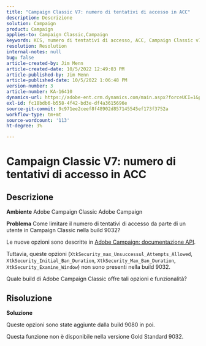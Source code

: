 ```yaml
---
title: "Campaign Classic V7: numero di tentativi di accesso in ACC"
description: Descrizione
solution: Campaign
product: Campaign
applies-to: Campaign Classic,Campaign
keywords: KCS, numero di tentativi di accesso, ACC, Campaign Classic v7, FAQ, Adobe Campaign Classic, Adobe Campaign
resolution: Resolution
internal-notes: null
bug: false
article-created-by: Jim Menn
article-created-date: 10/5/2022 12:49:03 PM
article-published-by: Jim Menn
article-published-date: 10/5/2022 1:06:48 PM
version-number: 3
article-number: KA-16410
dynamics-url: https://adobe-ent.crm.dynamics.com/main.aspx?forceUCI=1&pagetype=entityrecord&etn=knowledgearticle&id=ee011d13-ac44-ed11-bba1-000d3a3064b8
exl-id: fc18bdb6-b558-4f42-bd3e-df4a3615696e
source-git-commit: 9c971ee2ceef8f48902d857145545ef173f3752a
workflow-type: tm+mt
source-wordcount: '113'
ht-degree: 3%

---
```


# Campaign Classic V7: numero di tentativi di accesso in ACC

## Descrizione


<b>Ambiente</b>
Adobe Campaign Classic Adobe Campaign

<b>Problema</b>
Come limitare il numero di tentativi di accesso da parte di un utente in Campaign Classic nella build 9032?

Le nuove opzioni sono descritte in [Adobe Campaign: documentazione API](https://experienceleague.adobe.com/developer/campaign-api/api/sm-session-Logon.html).

Tuttavia, queste opzioni (`XtkSecurity_max_Unsuccessul_Attempts_Allowed`, `XtkSecurity_Initial_Ban_Duration`, `XtkSecurity_Max_Ban_Duration`, `XtkSecurity_Examine_Window`) non sono presenti nella build 9032.

Quale build di Adobe Campaign Classic offre tali opzioni e funzionalità?


## Risoluzione


<b>Soluzione</b>

Queste opzioni sono state aggiunte dalla build 9080 in poi.

Questa funzione non è disponibile nella versione Gold Standard 9032.

